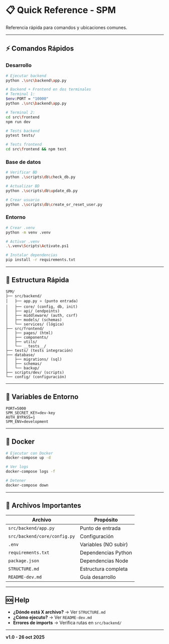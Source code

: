 # 📋 Quick Reference - SPM

Referencia rápida para comandos y ubicaciones comunes.

---

## ⚡ Comandos Rápidos

### Desarrollo

```bash
# Ejecutar backend
python .\src\backend\app.py

# Backend + Frontend en dos terminales
# Terminal 1:
$env:PORT = "10000"
python .\src\backend\app.py

# Terminal 2:
cd src\frontend
npm run dev

# Tests backend
pytest tests/

# Tests frontend
cd src\frontend && npm test
```

### Base de datos

```bash
# Verificar BD
python .\scripts\db\check_db.py

# Actualizar BD
python .\scripts\db\update_db.py

# Crear usuario
python .\scripts\db\create_or_reset_user.py
```

### Entorno

```bash
# Crear .venv
python -m venv .venv

# Activar .venv
.\.venv\Scripts\Activate.ps1

# Instalar dependencias
pip install -r requirements.txt
```

---

## 📁 Estructura Rápida

```
SPM/
├── src/backend/
│   ├── app.py ⭐ (punto entrada)
│   ├── core/ (config, db, init)
│   ├── api/ (endpoints)
│   ├── middleware/ (auth, csrf)
│   ├── models/ (schemas)
│   └── services/ (lógica)
├── src/frontend/
│   ├── pages/ (html)
│   ├── components/
│   ├── utils/
│   └── __tests__/
├── tests/ (tests integración)
├── database/
│   ├── migrations/ (sql)
│   ├── schemas/
│   └── backup/
├── scripts/dev/ (scripts)
└── config/ (configuración)
```

---

## 🔑 Variables de Entorno

```env
PORT=5000
SPM_SECRET_KEY=dev-key
AUTH_BYPASS=1
SPM_ENV=development
```

---

## 🐳 Docker

```bash
# Ejecutar con Docker
docker-compose up -d

# Ver logs
docker-compose logs -f

# Detener
docker-compose down
```

---

## 📝 Archivos Importantes

| Archivo | Propósito |
|---------|-----------|
| `src/backend/app.py` | Punto de entrada |
| `src/backend/core/config.py` | Configuración |
| `.env` | Variables (NO subir) |
| `requirements.txt` | Dependencias Python |
| `package.json` | Dependencias Node |
| `STRUCTURE.md` | Estructura completa |
| `README-dev.md` | Guía desarrollo |

---

## 🆘 Help

- **¿Dónde está X archivo?** → Ver `STRUCTURE.md`
- **¿Cómo ejecuto?** → Ver `README-dev.md`
- **Errores de imports** → Verifica rutas en `src/backend/`

---

**v1.0 - 26 oct 2025**
